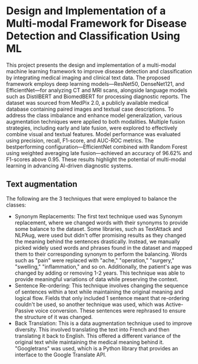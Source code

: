 # Design and Implementation of a Multi-modal Framework for Disease Detection and Classification Using ML

This project presents the design and implementation of a multi-modal machine learning framework to improve disease detection and classification by integrating medical imaging and
clinical text data. The proposed framework employs deep learning models—ResNet50, DenseNet121, and EfficientNet—for analyzing CT and MRI scans, alongside language models
such as DistilBERT and BiomedBERT for processing diagnostic reports. The dataset was sourced from MedPix 2.0, a publicly available medical database containing paired images and textual case
descriptions. To address the class imbalance and enhance model generalization, various augmentation techniques were applied to both modalities. Multiple fusion strategies, including
early and late fusion, were explored to effectively combine visual and textual features. Model performance was evaluated using precision, recall, F1-score, and AUC-ROC metrics. The bestperforming
configuration—EfficientNet combined with Random Forest using weighted averaging late fusion—achieved an accuracy of 96.62% and F1-scores above 0.95. These results highlight
the potential of multi-modal learning in advancing AI-driven diagnostic systems.

## Text augmentation
The following are the 3 techniques that were employed to balance the classes:
- Synonym Replacements: The first text technique used was Synonym replacement, where we changed words with their synonyms to provide some balance to the dataset. Some
libraries, such as TextAttack and NLPAug, were used but didn't offer promising results as they changed the meaning behind the sentences drastically. Instead, we manually picked
widely used words and phrases found in the dataset and mapped them to their corresponding synonym to perform the balancing. Words such as "pain" were replaced
with "ache," "operation," "surgery," "swelling," "inflammation," and so on. Additionally, the patient's age was changed by adding or removing 1-2 years. This technique was able to
provide meaningful variations of data while preserving the context.
- Sentence Re-ordering: This technique involves changing the sequence of sentences within a text while maintaining the original meaning and logical flow. Fields that only included 1
sentence meant that re-ordering couldn't be used, so another technique was used, which was Active-Passive voice conversion. These sentences were rephrased to ensure the
structure of it was changed.
- Back Translation: This is a data augmentation technique used to improve diversity. This involved translating the text into French and then translating it back to English. This offered
a different variance of the original text while maintaining the medical meaning behind it. "Googletrans" was used, which is a Python library that provides an interface to the Google
Translate API.

